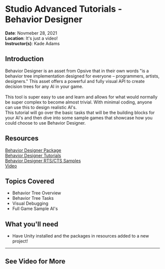 # Studio Advanced Tutorials - Behavior Designer
 
**Date**: Novmeber 28, 2021<br>
**Location**: It's just a video!<br>
**Instructor(s)**: Kade Adams

## Introduction
Behavior Designer is an asset from Opsive that in their own words "is a behavior tree implementation designed for everyone – programmers, artists, designers." This asset offers a powerful and fully visual API to create decision trees for any AI in your game.  <br><br>
This tool is super easy to use and learn and allows for what would normally be super complex to become almost trivial. With minimal coding, anyone can use this to design realistic AI's. <br>
This tutorial will go over the basic tasks that will be the building blocks for your AI's and then dive into some sample games that showcase how you could choose to use Behavior Designer.
 
## Resources
[Behavior Designer Package](https://drive.google.com/file/d/1b_aTAtmzR6RRIBOvtE6_KwDyV5-pdZOv/view?usp=sharing)<br>
[Behavior Designer Tutorials]()<br>
[Behavior Designer RTS/CTS Samples]()<br>
[Video]()<br>
 
## Topics Covered
* Behavior Tree Overview
* Behavior Tree Tasks
* Visual Debugging
* Full Game Sample AI's
 
## What you'll need
* Have Unity installed and the packages in resources added to a new project!
---
## See Video for More
 
